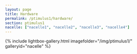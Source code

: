 ```yaml
---
layout: page
title: Hardware
permalink: /ptimulus1/hardware/
section: ptimulus1
nacelle: ["nacelle1", "nacelle2", "nacelle3", "nacelle4"]
---
```


{% include lightbox-gallery.html imagefolder="/img/ptimulus1/" galleryid="nacelle" %}
